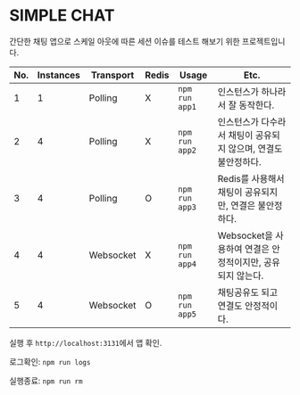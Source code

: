 # SIMPLE CHAT
간단한 채팅 앱으로 스케일 아웃에 따른 세션 이슈를 테스트 해보기 위한 프로젝트입니다.

|No.|Instances|Transport|Redis|Usage|Etc.|
|---|---|---|---|---|---|
|1|1|Polling|X|`npm run app1`|인스턴스가 하나라서 잘 동작한다.|
|2|4|Polling|X|`npm run app2`|인스턴스가 다수라서 채팅이 공유되지 않으며,  연결도 불안정하다.|
|3|4|Polling|O|`npm run app3`|Redis를 사용해서 채팅이 공유되지만, 연결은 불안정하다.|
|4|4|Websocket|X|`npm run app4`|Websocket을 사용하여 연결은 안정적이지만, 공유되지 않는다.|
|5|4|Websocket|O|`npm run app5`|채팅공유도 되고 연결도 안정적이다.|

실행 후 `http://localhost:3131`에서 앱 확인.

로그확인: `npm run logs`

실행종료: `npm run rm`
